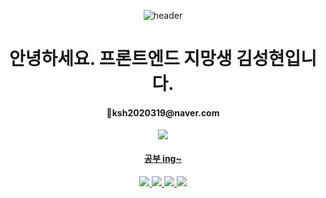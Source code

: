 <div align=center>
  
![header](https://capsule-render.vercel.app/api?type=soft&color=ADD8E6&height=300&text=Hello&desc=SungHyeon's%20GitHub%20Profile&fontColor=FFFAFA&fontSize=120&descAlign=66&descAlignY=65)
  
<h1>안녕하세요. 프론트엔드 지망생 김성현입니다.</h1>
<h4>📧ksh2020319@naver.com</h4>
<a href="https://chocoro99.github.io/"/a><img src="https://img.shields.io/badge/GitHub-181717?style=for-the-badge&logo=GitHub&logoColor=white">

  <h4>공부 ing~</h4>

<img src="https://img.shields.io/badge/JavaScript-F7DF1E?style=for-the-badge&logo=JavaScript&logoColor=black">
<img src="https://img.shields.io/badge/HTML5-E34F26?style=for-the-badge&logo=HTML5&logoColor=black">
<img src="https://img.shields.io/badge/CSS3-1572B6?style=for-the-badge&logo=CSS3&logoColor=black">
<img src="https://img.shields.io/badge/React-61DAFB?style=for-the-badge&logo=React&logoColor=black">

</div>
